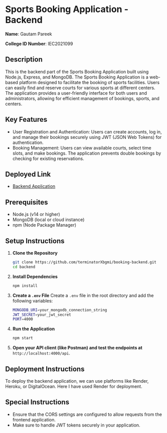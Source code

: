 

# Sports Booking Application - Backend

**Name**: Gautam Pareek

**College ID Number**: IEC2021099

## Description
This is the backend part of the Sports Booking Application built using Node.js, Express, and MongoDB. The Sports Booking Application is a web-based platform designed to facilitate the booking of sports facilities. Users can easily find and reserve courts for various sports at different centers. The application provides a user-friendly interface for both users and administrators, allowing for efficient management of bookings, sports, and centers.

## Key Features
- User Registration and Authentication: Users can create accounts, log in, and manage their bookings securely using JWT (JSON Web Tokens) for authentication.
- Booking Management: Users can view available courts, select time slots, and make bookings. The application prevents double bookings by checking for existing reservations.

  

## Deployed Link
- [Backend Application](https://booking-backend-0rno.onrender.com)


## Prerequisites
- Node.js (v14 or higher)
- MongoDB (local or cloud instance)
- npm (Node Package Manager)

## Setup Instructions

1. **Clone the Repository**
   ```bash
   git clone https://github.com/terminatorXbgmi/booking-backend.git
   cd backend
   ```
2. **Install Dependencies**
   ```bash
   npm install
   ```

4. **Create a `.env` File**
   Create a `.env` file in the root directory and add the following variables:
   ```bash
   MONGODB_URI=your_mongodb_connection_string
   JWT_SECRET=your_jwt_secret
   PORT=4000
   ```

6. **Run the Application**
   ```bash
   npm start
   ```

8. **Open your API client (like Postman) and test the endpoints at** `http://localhost:4000/api`.

## Deployment Instructions
To deploy the backend application, we can use platforms like Render, Heroku, or DigitalOcean. Here I have used Render for deployment.


## Special Instructions
- Ensure that the CORS settings are configured to allow requests from the frontend application.
- Make sure to handle JWT tokens securely in your application.

